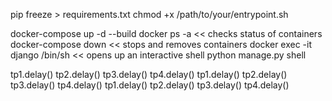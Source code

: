 pip freeze > requirements.txt
chmod +x /path/to/your/entrypoint.sh

docker-compose up -d --build
docker ps -a       << checks status of containers
docker-compose down  << stops and removes containers
docker exec -it django /bin/sh   << opens up an interactive shell 
python manage.py shell





tp1.delay()
tp2.delay()
tp3.delay()
tp4.delay()
tp1.delay()
tp2.delay()
tp3.delay()
tp4.delay()
tp1.delay()
tp2.delay()
tp3.delay()
tp4.delay()
